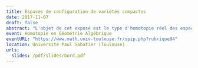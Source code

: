 ```yaml
---
title: Espaces de configuration de variétés compactes
date: 2017-11-07
draft: false
abstract: "L'objet de cet exposé est le type d'homotopie réel des espaces de configuration de variétés compactes simplement connexes, avec ou sans bord. Sous certaines conditions, nous donnons un modèle réel explicite de ces espaces de configuration et qui ne dépend que du type d'homotopie réel de la variété donnée. De plus, nous étudions l'action des opérades des petits disques sur les espaces de configuration, et nous démontrons que le modèle est compatible avec cet action. Dans le cas des variétés à bord, nous démontrons aussi que le modèle est compatible avec l'action des opérades Swiss-Cheese."
event: Homotopie en Géométrie Algébrique
eventURL: "https://www.math.univ-toulouse.fr/spip.php?rubrique94"
location: Université Paul Sabatier (Toulouse)
urls: 
  slides: /pdf/slides/bord.pdf
---
```

